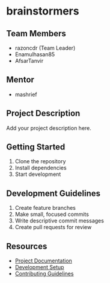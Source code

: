 # brainstormers

## Team Members
- razoncdr (Team Leader)
- Enamulhasan85
- AfsarTanvir

## Mentor
- mashrief

## Project Description
Add your project description here.

## Getting Started
1. Clone the repository
2. Install dependencies
3. Start development

## Development Guidelines
1. Create feature branches
2. Make small, focused commits
3. Write descriptive commit messages
4. Create pull requests for review

## Resources
- [Project Documentation](docs/)
- [Development Setup](docs/setup.md)
- [Contributing Guidelines](CONTRIBUTING.md)
